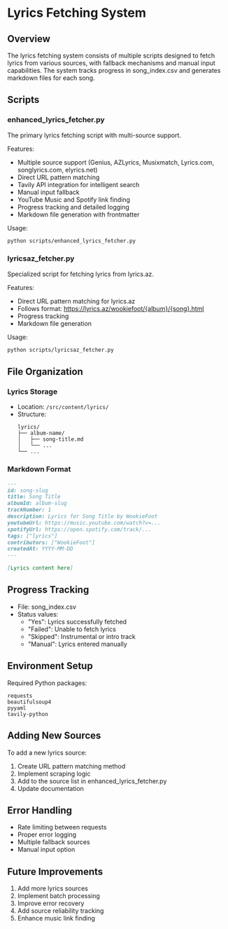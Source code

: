 # Lyrics Fetching System

## Overview
The lyrics fetching system consists of multiple scripts designed to fetch lyrics from various sources, with fallback mechanisms and manual input capabilities. The system tracks progress in song_index.csv and generates markdown files for each song.

## Scripts

### enhanced_lyrics_fetcher.py
The primary lyrics fetching script with multi-source support.

Features:
- Multiple source support (Genius, AZLyrics, Musixmatch, Lyrics.com, songlyrics.com, elyrics.net)
- Direct URL pattern matching
- Tavily API integration for intelligent search
- Manual input fallback
- YouTube Music and Spotify link finding
- Progress tracking and detailed logging
- Markdown file generation with frontmatter

Usage:
```bash
python scripts/enhanced_lyrics_fetcher.py
```

### lyricsaz_fetcher.py
Specialized script for fetching lyrics from lyrics.az.

Features:
- Direct URL pattern matching for lyrics.az
- Follows format: https://lyrics.az/wookiefoot/{album}/{song}.html
- Progress tracking
- Markdown file generation

Usage:
```bash
python scripts/lyricsaz_fetcher.py
```

## File Organization

### Lyrics Storage
- Location: `/src/content/lyrics/`
- Structure:
  ```
  lyrics/
  ├── album-name/
  │   ├── song-title.md
  │   └── ...
  └── ...
  ```

### Markdown Format
```markdown
---
id: song-slug
title: Song Title
albumId: album-slug
trackNumber: 1
description: Lyrics for Song Title by WookieFoot
youtubeUrl: https://music.youtube.com/watch?v=...
spotifyUrl: https://open.spotify.com/track/...
tags: ["lyrics"]
contributors: ["WookieFoot"]
createdAt: YYYY-MM-DD
---

[Lyrics content here]
```

## Progress Tracking
- File: song_index.csv
- Status values:
  - "Yes": Lyrics successfully fetched
  - "Failed": Unable to fetch lyrics
  - "Skipped": Instrumental or intro track
  - "Manual": Lyrics entered manually

## Environment Setup
Required Python packages:
```
requests
beautifulsoup4
pyyaml
tavily-python
```

## Adding New Sources
To add a new lyrics source:
1. Create URL pattern matching method
2. Implement scraping logic
3. Add to the source list in enhanced_lyrics_fetcher.py
4. Update documentation

## Error Handling
- Rate limiting between requests
- Proper error logging
- Multiple fallback sources
- Manual input option

## Future Improvements
1. Add more lyrics sources
2. Implement batch processing
3. Improve error recovery
4. Add source reliability tracking
5. Enhance music link finding